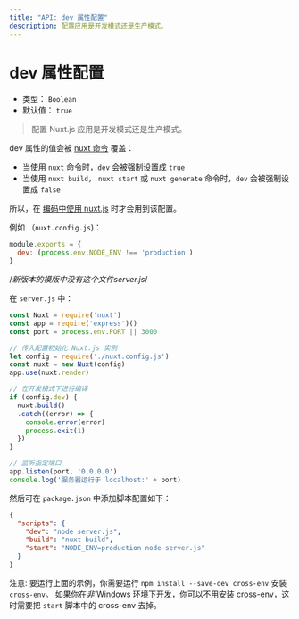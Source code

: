 ```yaml
---
title: "API: dev 属性配置"
description: 配置应用是开发模式还是生产模式。
---
```


# dev 属性配置

- 类型： `Boolean`
- 默认值： `true`

> 配置 Nuxt.js 应用是开发模式还是生产模式。

dev 属性的值会被 [nuxt 命令](/guide/commands) 覆盖：
- 当使用 `nuxt` 命令时，`dev` 会被强制设置成 `true`
- 当使用 `nuxt build`， `nuxt start` 或 `nuxt generate` 命令时，`dev` 会被强制设置成 `false`

所以，在 [编码中使用 nuxt.js](/api/nuxt) 时才会用到该配置。

例如 （`nuxt.config.js`)：
```js
module.exports = {
  dev: (process.env.NODE_ENV !== 'production')
}
```

/*新版本的模版中没有这个文件server.js*/

在 `server.js` 中：
```js
const Nuxt = require('nuxt')
const app = require('express')()
const port = process.env.PORT || 3000

// 传入配置初始化 Nuxt.js 实例
let config = require('./nuxt.config.js')
const nuxt = new Nuxt(config)
app.use(nuxt.render)

// 在开发模式下进行编译
if (config.dev) {
  nuxt.build()
  .catch((error) => {
    console.error(error)
    process.exit(1)
  })
}

// 监听指定端口
app.listen(port, '0.0.0.0')
console.log('服务器运行于 localhost:' + port)
```

然后可在 `package.json` 中添加脚本配置如下：
```json
{
  "scripts": {
    "dev": "node server.js",
    "build": "nuxt build",
    "start": "NODE_ENV=production node server.js"
  }
}
```
注意: 要运行上面的示例，你需要运行 `npm install --save-dev cross-env` 安装 `cross-env`。 如果你在*非* Windows 环境下开发，你可以不用安装 cross-env，这时需要把 `start` 脚本中的 cross-env 去掉。
